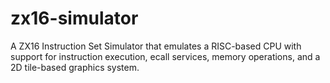 # zx16-simulator
A ZX16 Instruction Set Simulator that emulates a RISC-based CPU with support for instruction execution, ecall services, memory operations, and a 2D tile-based graphics system.
